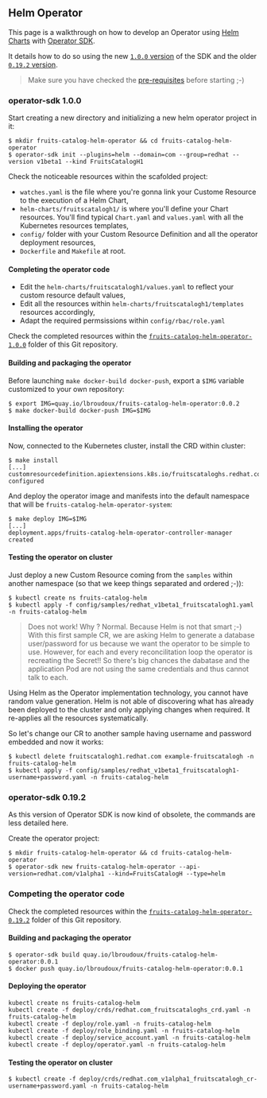 ## Helm Operator

This page is a walkthrough on how to develop an Operator using [Helm Charts](https://helm.sh) with [Operator SDK](https://sdk.operatorframework.io).

It details how to do so using the new [`1.0.0` version](#operator-sdk-1.0.0) of the SDK and the older [`0.19.2` version](#operator-sdk-0.19.2).

> Make sure you have checked the [pre-requisites](../README.md#pre-requisites) before starting ;-) 

### operator-sdk 1.0.0

Start creating a new directory and initializing a new helm operator project in it:
```
$ mkdir fruits-catalog-helm-operator && cd fruits-catalog-helm-operator
$ operator-sdk init --plugins=helm --domain=com --group=redhat --version v1beta1 --kind FruitsCatalogH1
```

Check the noticeable resources within the scafolded project:
* `watches.yaml` is the file where you're gonna link your Custome Resource to the execution of a Helm Chart,
* `helm-charts/fruitscatalogh1/` is where you'll define your Chart resources. You'll find typical `Chart.yaml` and `values.yaml` with all the Kubernetes resources templates,
* `config/` folder with your Custom Resource Definition and all the operator deployment resources,
* `Dockerfile` and `Makefile` at root.

#### Completing the operator code

* Edit the `helm-charts/fruitscatalogh1/values.yaml` to reflect your custom resource default values,
* Edit all the resources within `helm-charts/fruitscatalogh1/templates` resources accordingly,
* Adapt the required permsissions within `config/rbac/role.yaml`

Check the completed resources within the [`fruits-catalog-helm-operator-1.0.0`](./fruits-catalog-helm-operator-1.0.0) folder of this Git repository.

#### Building and packaging the operator

Before launching `make docker-build docker-push`, export a `$IMG` variable customized to your own repository:
```
$ export IMG=quay.io/lbroudoux/fruits-catalog-helm-operator:0.0.2
$ make docker-build docker-push IMG=$IMG
```

#### Installing the operator

Now, connected to the Kubernetes cluster, install the CRD within cluster:
```
$ make install
[...]
customresourcedefinition.apiextensions.k8s.io/fruitscataloghs.redhat.com configured
```

And deploy the operator image and manifests into the default namespace that will be `fruits-catalog-helm-operator-system`:
```
$ make deploy IMG=$IMG
[...]
deployment.apps/fruits-catalog-helm-operator-controller-manager created
```

#### Testing the operator on cluster

Just deploy a new Custom Resource coming from the `samples` within another namespace (so that we keep things separated and ordered ;-)):

```
$ kubectl create ns fruits-catalog-helm
$ kubectl apply -f config/samples/redhat_v1beta1_fruitscatalogh1.yaml -n fruits-catalog-helm
```

> Does not work! Why ? Normal. Because Helm is not that smart ;-) With this first sample CR, we are asking Helm to generate a database user/password for us because we want the operator to be simple to use. However, for each and every reconcilitation loop the operator is recreating the Secret!! So there's big chances the dabatase and the application Pod are not using the same credentials and thus cannot talk to each.

Using Helm as the Operator implementation technology, you cannot have random value generation. Helm is not able of discovering what has already been deployed to the cluster and only applying changes when required. It re-applies all the resources systematically.

So let's change our CR to another sample having username and password embedded and now it works:

```
$ kubectl delete fruitscatalogh1.redhat.com example-fruitscatalogh -n fruits-catalog-helm
$ kubectl apply -f config/samples/redhat_v1beta1_fruitscatalogh1-username+password.yaml -n fruits-catalog-helm
```

### operator-sdk 0.19.2

As this version of Operator SDK is now kind of obsolete, the commands are less detailed here.

Create the operator project:

```
$ mkdir fruits-catalog-helm-operator && cd fruits-catalog-helm-operator
$ operator-sdk new fruits-catalog-helm-operator --api-version=redhat.com/v1alpha1 --kind=FruitsCatalogH --type=helm
```

### Competing the operator code

Check the completed resources within the [`fruits-catalog-helm-operator-0.19.2`](./fruits-catalog-helm-operator-0.19.2) folder of this Git repository.

#### Building and packaging the operator

```
$ operator-sdk build quay.io/lbroudoux/fruits-catalog-helm-operator:0.0.1
$ docker push quay.io/lbroudoux/fruits-catalog-helm-operator:0.0.1
```

#### Deploying the operator

```
kubectl create ns fruits-catalog-helm
kubectl create -f deploy/crds/redhat.com_fruitscataloghs_crd.yaml -n fruits-catalog-helm
kubectl create -f deploy/role.yaml -n fruits-catalog-helm
kubectl create -f deploy/role_binding.yaml -n fruits-catalog-helm
kubectl create -f deploy/service_account.yaml -n fruits-catalog-helm
kubectl create -f deploy/operator.yaml -n fruits-catalog-helm
```

#### Testing the operator on cluster

```
$ kubectl create -f deploy/crds/redhat.com_v1alpha1_fruitscatalogh_cr-username+password.yaml -n fruits-catalog-helm
```